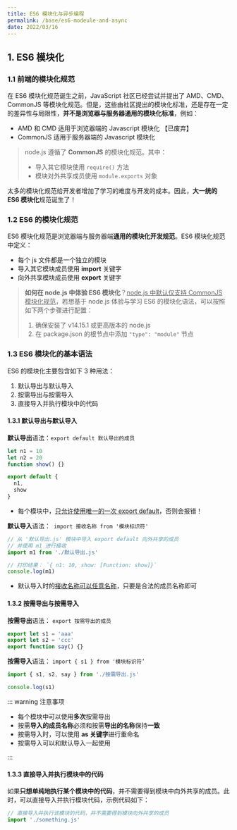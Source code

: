 ```yaml
---
title: ES6 模块化与异步编程
permalink: /base/es6-modeule-and-async
date: 2022/03/16
---
```


## 1. ES6 模块化

### 1.1 前端的模块化规范

在 ES6 模块化规范诞生之前，JavaScript 社区已经尝试并提出了 AMD、CMD、CommonJS 等模块化规范。但是，这些由社区提出的模块化标准，还是存在一定的差异性与局限性，**并不是浏览器与服务器通用的模块化标准**，例如：

+ AMD 和 CMD 适用于浏览器端的 Javascript 模块化 【已废弃】
+ CommonJS 适用于服务器端的 Javascript 模块化

> node.js 遵循了 **CommonJS** 的模块化规范。其中：
>
> + 导入其它模块使用 `require()` 方法
> + 模块对外共享成员使用 `module.exports` 对象

太多的模块化规范给开发者增加了学习的难度与开发的成本。因此，**大一统的 ES6 模块化**规范诞生了！

### 1.2 ES6 的模块化规范

ES6 模块化规范是浏览器端与服务器端**通用的模块化开发规范**。ES6 模块化规范中定义：

+ 每个 js 文件都是一个独立的模块
+ 导入其它模块成员使用 **import** 关键字
+ 向外共享模块成员使用 **export** 关键字

> **如何在 node.js 中体验 ES6 模块化**？<u>node.js 中默认仅支持 CommonJS 模块化规范</u>，若想基于 node.js 体验与学习 ES6 的模块化语法，可以按照如下两个步骤进行配置：
>
> 1. 确保安装了 v14.15.1 或更高版本的 node.js
> 2. 在 package.json 的根节点中添加 `"type": "module"` 节点

### 1.3 ES6 模块化的基本语法

ES6 的模块化主要包含如下 3 种用法：

1. 默认导出与默认导入
2. 按需导出与按需导入
3. 直接导入并执行模块中的代码

#### 1.3.1 默认导出与默认导入

**默认导出**语法：`export default 默认导出的成员`

```js
let n1 = 10
let n2 = 20
function show() {}

export default {
  n1,
  show
}
```

+ 每个模块中，<u>只允许使用唯一的一次 export default</u>，否则会报错！

**默认导入**语法：` import 接收名称 from '模块标识符'`

```js
// 从 '默认导出.js' 模块中导入 export default 向外共享的成员
// 并使用 m1 进行接收
import m1 from './默认导出.js'

// 打印结果： `{ n1: 10, show: [Function: show]}`
console.log(m1)
```

+ 默认导入时的<u>接收名称可以任意名称</u>，只要是合法的成员名称即可

#### 1.3.2 按需导出与按需导入

**按需导出**语法： `export 按需导出的成员`

```js
export let s1 = 'aaa'
export let s2 = 'ccc'
export function say() {}
```

**按需导入**语法： `import { s1 } from '模块标识符’`

```js
import { s1, s2, say } from './按需导出.js'

console.log(s1)
```

::: warning 注意事项

+ 每个模块中可以使用**多次**按需导出
+ 按需**导入的成员名称**必须和按需**导出的名称**保持**一致**
+ 按需导入时，可以使用 **as 关键字**进行重命名
+ 按需导入可以和默认导入一起使用

:::

#### 1.3.3 直接导入并执行模块中的代码

如果**只想单纯地执行某个模块中的代码**，并不需要得到模块中向外共享的成员。此时，可以直接导入并执行模块代码，示例代码如下：

```js
// 直接导入并执行该模块的代码，并不需要得到模块向外共享的成员
import './something.js'
```

